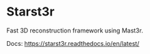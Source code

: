 # Starst3r

Fast 3D reconstruction framework using Mast3r.

Docs: https://starst3r.readthedocs.io/en/latest/
